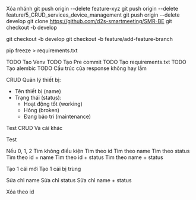 Xóa nhánh
git push origin --delete feature-xyz
git push origin --delete feature/5_CRUD_services_device_management
git push origin --delete develop
git clone https://github.com/d2s-smartmeeting/SMR-BE
git checkout -b develop

git checkout -b develop
git checkout -b feature/add-feature-branch

pip freeze > requirements.txt

<!-- docker compose -f docker-compose.yml up -d -->
<!--TODO dùng thư viện khác hoặc check os logs/app.log????? -->

<!--TODO tự động không thủ công /data/credentials.json -->
<!-- http://localhost:9000 -->

<!-- Tạo thêm env -->

TODO Tạo Venv
TODO Tạo Pre commit
TODO Tạo requirements.txt
TODO Tạo alembic
TODO Cấu trúc của response không hay lắm

<!-- http://localhost:8314/docs -->

CRUD Quản lý thiết bị:

- Tên thiết bị (name)
- Trạng thái (status):
  - Hoạt động tốt (working)
  - Hỏng (broken)
  - Đang bảo trì (maintenance)

<!-- git checkout -b feature/5_CRUD_services_device_management -->

Test CRUD
Và cái khác

<!-- Dựng CRUD services quản lý thiết bị -->

<!-- ! -->

Test

Nếu 0, 1, 2
Tìm không điều kiện
Tìm theo id
Tìm theo name
Tìm theo status
Tìm theo id + name
Tìm theo id + status
Tìm theo name + status

Tạo 1 cái mới
Tạo 1 cái bị trùng

Sửa chỉ name
Sửa chỉ status
Sửa chỉ name + status

Xóa theo id

<!-- ! -->

<!-- !Dựng CRUD services quản lý phòng họp -->
<!-- git checkout -b feature/1_CRUD_services_meeting_room_management -->
